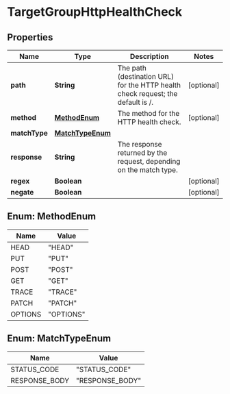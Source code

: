 

# TargetGroupHttpHealthCheck

## Properties

| Name | Type | Description | Notes |
| ------------ | ------------- | ------------- | ------------- |
| **path** | **String** | The path (destination URL) for the HTTP health check request; the default is /. |  [optional] |
| **method** | [**MethodEnum**](#MethodEnum) | The method for the HTTP health check. |  [optional] |
| **matchType** | [**MatchTypeEnum**](#MatchTypeEnum) |  |  |
| **response** | **String** | The response returned by the request, depending on the match type. |  |
| **regex** | **Boolean** |  |  [optional] |
| **negate** | **Boolean** |  |  [optional] |



## Enum: MethodEnum

| Name | Value |
| ---- | -----
| HEAD | &quot;HEAD&quot; |
| PUT | &quot;PUT&quot; |
| POST | &quot;POST&quot; |
| GET | &quot;GET&quot; |
| TRACE | &quot;TRACE&quot; |
| PATCH | &quot;PATCH&quot; |
| OPTIONS | &quot;OPTIONS&quot; |



## Enum: MatchTypeEnum

| Name | Value |
| ---- | -----
| STATUS_CODE | &quot;STATUS_CODE&quot; |
| RESPONSE_BODY | &quot;RESPONSE_BODY&quot; |


